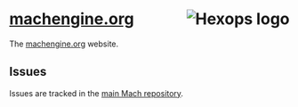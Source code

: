 # [machengine.org](https://machengine.org) <a href="https://hexops.com"><img align="right" alt="Hexops logo" src="https://raw.githubusercontent.com/hexops/media/main/readme.svg"></img></a>

The [machengine.org](https://machengine.org) website.

## Issues

Issues are tracked in the [main Mach repository](https://github.com/hexops/mach/labels/website).
